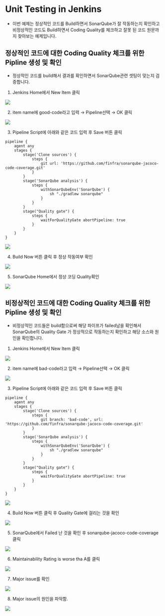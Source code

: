 # Unit Testing in Jenkins
* 이번 예제는 정상적인 코드를 Build하면서 SonarQube가 잘 작동하는지 확인하고 비정상적인 코드도 Build하면서 Coding Quality를 체크하고 잘못 된 코드 원문까지 찾아보는 예제입니다.

## 정상적인 코드에 대한 Coding Quality 체크를 위한 Pipline 생성 및 확인
* 정상적인 코드를 build해서 결과를 확인하면서 SonarQube관련 셋팅이 맞는지 검증합니다.

1. Jenkins Home에서 New Item 클릭

![](img/g1.png)

2. item name에 good-code라고 입력 → Pipeline선택 → OK 클릭

![](img/g2.png)

3.  Pipeline Script에 아래와 같은 코드 입력 후 Save 버튼 클릭
```
pipeline {
    agent any
    stages {
        stage('Clone sources') {
            steps {
                git url: 'https://github.com/finfra/sonarqube-jacoco-code-coverage.git'
            }
        }
        stage('SonarQube analysis') {
            steps {
                withSonarQubeEnv('SonarQube') {
                    sh "./gradlew sonarqube"
                }
            }
        }
        stage("Quality gate") {
            steps {
                waitForQualityGate abortPipeline: true
            }
        }
    }
}
```
![](img/g3.png)

4. Build Now 버튼 클릭 후 정상 작동여부 확인

![](img/g4.png)

5. SonarQube Home에서 정상 코딩 Quality확인

![](img/g5.png)



## 비정상적인 코드에 대한 Coding Quality 체크를 위한 Pipline 생성 및 확인
* 비정상적인 코드들은 build함으로써 해당 파이프가 failed남을 확인해서 SonarQube의 Quality Gate 가 정상적으로 작동하는지 확인하고 해당 소스와 원인을 확인합니다.

1. Jenkins Home에서 New Item 클릭

![](img/b1.png)

2. item name에 bad-code라고 입력 → Pipeline선택 → OK 클릭

![](img/b2.png)

3.  Pipeline Script에 아래와 같은 코드 입력 후 Save 버튼 클릭
```
pipeline {
    agent any
    stages {
        stage('Clone sources') {
            steps {
                git branch: 'bad-code', url: 'https://github.com/finfra/sonarqube-jacoco-code-coverage.git'
            }
        }
        stage('SonarQube analysis') {
            steps {
                withSonarQubeEnv('SonarQube') {
                    sh "./gradlew sonarqube"
                }
            }
        }
        stage("Quality gate") {
            steps {
                waitForQualityGate abortPipeline: true
            }
        }
    }
}
```

![](img/b3.png)

4. Build Now 버튼 클릭 후 Quality Gate에 걸리는 것을 확인

![](img/b4.png)

5. SonarQube에서 Failed 난 것을 확인 후 sonarqube-jacoco-code-coverage 클릭

![](img/b5.png)

6. Maintainability Rating is worse tha A를 클릭

![](img/b6.png)

7. Major issue를 확인

![](img/b7.png)

8. Major issue의 원인을 파악함.

![](img/b8.png)
